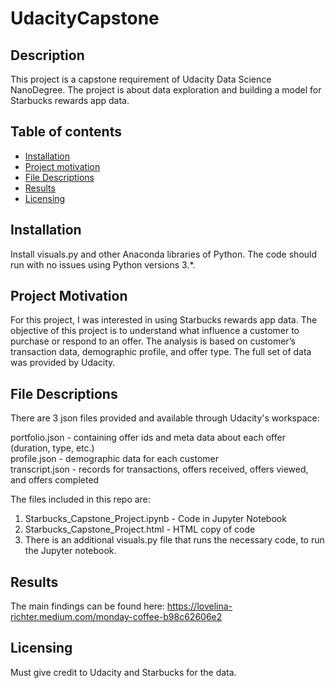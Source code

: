 # UdacityCapstone

## Description

This project is a capstone requirement of Udacity Data Science NanoDegree. The project is about data exploration and building a model for Starbucks rewards app data.

## Table of contents

- [Installation](#installation)
- [Project motivation](#project-motivation)
- [File Descriptions](#file-descriptions)
- [Results](#results)
- [Licensing](#licensing)

## Installation
Install visuals.py and other Anaconda libraries of Python. The code should run with no issues using Python versions 3.*.

## Project Motivation
For this project, I was interested in using Starbucks rewards app data. The objective of this project is to understand what influence a customer to purchase or respond to an offer. The analysis is based on customer’s transaction data, demographic profile, and offer type. The full set of data was provided by Udacity.

## File Descriptions
There are 3 json files provided and available through Udacity's workspace:

portfolio.json - containing offer ids and meta data about each offer (duration, type, etc.)<br>
profile.json - demographic data for each customer<br>
transcript.json - records for transactions, offers received, offers viewed, and offers completed<br>

The files included in this repo are: 
1. Starbucks_Capstone_Project.ipynb - Code in Jupyter Notebook
2. Starbucks_Capstone_Project.html - HTML copy of code
3. There is an additional visuals.py file that runs the necessary code, to run the Jupyter notebook.

## Results
The main findings can be found here: https://lovelina-richter.medium.com/monday-coffee-b98c62606e2

## Licensing
Must give credit to Udacity and Starbucks for the data.
